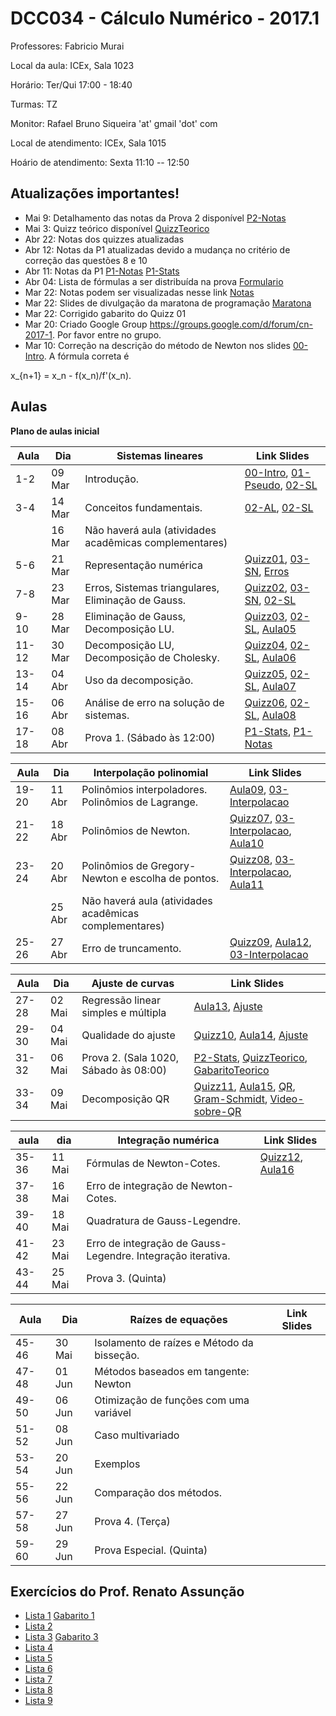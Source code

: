 ﻿DCC034 - Cálculo Numérico - 2017.1
==================================

Professores: Fabricio Murai

Local da aula: ICEx, Sala 1023

Horário: Ter/Qui 17:00 - 18:40

Turmas: TZ

Monitor: Rafael Bruno Siqueira 'at' gmail 'dot' com

Local de atendimento: ICEx, Sala 1015

Hoário de atendimento: Sexta 11:10 -- 12:50


Atualizações importantes!
-------------------------
* Mai 9: Detalhamento das notas da Prova 2 disponível [P2-Notas]
* Mai 3: Quizz teórico disponível [QuizzTeorico]
* Abr 22: Notas dos quizzes atualizadas
* Abr 12: Notas da P1 atualizadas devido a mudança no critério de correção das questões 8 e 10
* Abr 11: Notas da P1 [P1-Notas] [P1-Stats]
* Abr 04: Lista de fórmulas a ser distribuída na prova [Formulario]
* Mar 22: Notas podem ser visualizadas nesse link [Notas]
* Mar 22: Slides de divulgação da maratona de programação [Maratona]
* Mar 22: Corrigido gabarito do Quizz 01
* Mar 20: Criado Google Group https://groups.google.com/d/forum/cn-2017-1. Por favor entre no grupo.
* Mar 10: Correção na descrição do método de Newton nos slides [00-Intro]. A fórmula correta é

 x_{n+1} = x_n - f(x_n)/f'(x_n).

Aulas
-----

**Plano de aulas inicial**

|Aula  |  Dia     | Sistemas lineares                                            | Link Slides |
|------|----------|--------------------------------------------------------------|-------------|
|1-2   |  09 Mar  | Introdução.                                                  |[00-Intro], [01-Pseudo], [02-SL]|
|3-4   |  14 Mar  | Conceitos fundamentais.                                      |[02-AL], [02-SL] |
|      |  16 Mar  | Não haverá aula (atividades acadêmicas complementares)       |             |
|5-6   |  21 Mar  | Representação numérica                                       |[Quizz01], [03-SN], [Erros]|
|7-8   |  23 Mar  | Erros, Sistemas triangulares, Eliminação de Gauss.           |[Quizz02], [03-SN], [02-SL]      |
|9-10  |  28 Mar  | Eliminação de Gauss, Decomposição LU.                        |[Quizz03], [02-SL], [Aula05] |
|11-12 |  30 Mar  | Decomposição LU, Decomposição de Cholesky.                   |[Quizz04], [02-SL], [Aula06] |
|13-14 |  04 Abr  | Uso da decomposição.                                         |[Quizz05], [02-SL], [Aula07] |
|15-16 |  06 Abr  | Análise de erro na solução de sistemas.                      |[Quizz06], [02-SL], [Aula08] |
|17-18 |  08 Abr  | Prova 1. (Sábado às 12:00)                                    |[P1-Stats], [P1-Notas] |

|Aula  |  Dia     | Interpolação polinomial                                      | Link Slides |
|------|----------|--------------------------------------------------------------|-------------|
|19-20 |  11 Abr  | Polinômios interpoladores. Polinômios de Lagrange.           |[Aula09], [03-Interpolacao] |
|21-22 |  18 Abr  | Polinômios de Newton.                                        |[Quizz07], [03-Interpolacao], [Aula10] |
|23-24 |  20 Abr  | Polinômios de Gregory-Newton e escolha de pontos.            |[Quizz08], [03-Interpolacao], [Aula11] |
|      |  25 Abr  | Não haverá aula (atividades acadêmicas complementares)       |             |
|25-26 |  27 Abr  | Erro de truncamento.                                         |[Quizz09], [Aula12], [03-Interpolacao] |

|Aula  |  Dia     | Ajuste de curvas                                             | Link Slides |
|------|----------|--------------------------------------------------------------|-------------|
|27-28 |  02 Mai  | Regressão linear simples e múltipla                          |[Aula13], [Ajuste]|
|29-30 |  04 Mai  | Qualidade do ajuste                                          |[Quizz10], [Aula14], [Ajuste] |
|31-32 |  06 Mai  | Prova 2. (Sala 1020, Sábado às 08:00)                        |[P2-Stats], [QuizzTeorico], [GabaritoTeorico] |
|33-34 |  09 Mai  | Decomposição QR                                              |[Quizz11], [Aula15], [QR], [Gram-Schmidt], [Video-sobre-QR] |

|aula  |  dia     | Integração numérica                                          | Link Slides |
|------|----------|--------------------------------------------------------------|-------------|
|35-36 |  11 Mai  | Fórmulas de Newton-Cotes.                                    |[Quizz12], [Aula16] |
|37-38 |  16 Mai  | Erro de integração de Newton-Cotes.                          |             |
|39-40 |  18 Mai  | Quadratura de Gauss-Legendre.                                |             |
|41-42 |  23 Mai  | Erro de integração de Gauss-Legendre. Integração iterativa.  |             |
|43-44 |  25 Mai  | Prova 3. (Quinta)                                            |             |

|Aula  |  Dia     | Raízes de equações                                           | Link Slides |
|------|----------|--------------------------------------------------------------|-------------|
|45-46 |  30 Mai  | Isolamento de raízes e Método da bisseção.                   |             |
|47-48 |  01 Jun  | Métodos baseados em tangente: Newton                         |             |
|49-50 |  06 Jun  | Otimização de funções com uma variável                       |             |
|51-52 |  08 Jun  | Caso multivariado                                            |             |
|53-54 |  20 Jun  | Exemplos                                                     |             |
|55-56 |  22 Jun  | Comparação dos métodos.                                      |             |
|57-58 |  27 Jun  | Prova 4. (Terça)                                             |             |
|59-60 |  29 Jun  | Prova Especial. (Quinta)                                     |             |


Exercícios do Prof. Renato Assunção
-----------------------------------
 * [Lista 1] [Gabarito 1]
 * [Lista 2]
 * [Lista 3] [Gabarito 3]
 * [Lista 4]
 * [Lista 5]
 * [Lista 6]
 * [Lista 7]
 * [Lista 8]
 * [Lista 9]

[Lista 1]: http://homepages.dcc.ufmg.br/~assuncao/an/Lista01.pdf
[Gabarito 1]: http://homepages.dcc.ufmg.br/~assuncao/an/gabarito_lista_01.pdf
[Lista 2]: http://homepages.dcc.ufmg.br/~assuncao/an/Lista02.pdf
[Lista 3]: http://homepages.dcc.ufmg.br/~assuncao/an/Lista03.pdf
[Gabarito 3]: http://homepages.dcc.ufmg.br/~assuncao/an/gabarito_lista_03.pdf
[Lista 4]: http://homepages.dcc.ufmg.br/~assuncao/an/Lista04.pdf
[Lista 5]: http://homepages.dcc.ufmg.br/~assuncao/an/Lista05.pdf
[Lista 6]: http://homepages.dcc.ufmg.br/~assuncao/an/Exerc06.pdf
[Lista 7]: http://homepages.dcc.ufmg.br/~assuncao/an/Lista07.pdf
[Lista 8]: http://homepages.dcc.ufmg.br/~assuncao/an/Lista08.pdf
[Lista 9]: http://homepages.dcc.ufmg.br/~assuncao/an/Lista09.pdf


[00-Intro]: ../../ancn_slides/00tz-Intro.pdf
[01-Pseudo]: ../../ancn_slides/01-Conceitos.pdf
[02-SL]: ../../ancn_slides/02-SistemasLineares.pdf
[Ajuste]: ../../ancn_slides/04-AjusteCurvas.pdf
[QR]: ../../ancn_slides/QRdecomp.pdf
[02-AL]: ../../ancn_slides/A02-RevisaoAL.pdf
[03-SN]: ../../ancn_slides/A03-SistemasNumericos.pdf
[04-SL]: ../../ancn_slides/A04-SistemasLineares.pdf
[Aula05]: ../../ancn_slides/A05-DecomposicaoLU.pdf
[Aula06]: ../../ancn_slides/A06-Cholesky.pdf
[Aula07]: ../../ancn_slides/A07-UsoDecomposicao.pdf
[Aula08]: ../../ancn_slides/A08-Condicionamento.pdf
[Aula09]: ../../ancn_slides/A09-Interpolacao.pdf
[Aula10]: ../../ancn_slides/A10-PolinomioNewton.pdf
[Aula11]: ../../ancn_slides/A11-GregoryNewton.pdf
[Aula12]: ../../ancn_slides/A12-ErroInterpolacao.pdf
[Aula13]: ../../ancn_slides/A13-RegressaoLinear.pdf
[Aula14]: ../../ancn_slides/A14-QualidadeAjuste.pdf
[Aula15]: ../../ancn_slides/A15-QR.pdf
[Aula16]: ../../ancn_slides/A16-NewtonCotes.pdf
[Erros]: ../../ancn_slides/03-PontoFlutuanteErros.pdf
[QuizzTeorico]: ../../ancn_slides/quizz-theory.pdf
[GabaritoTeorico]: ../../ancn_slides/gabarito-theory.pdf
[Quizz01]: ../../ancn_slides/quizz01.pdf
[Quizz02]: ../../ancn_slides/gabarito02.pdf
[Quizz03]: ../../ancn_slides/gabarito03.pdf
[Quizz04]: ../../ancn_slides/gabarito04.pdf
[Quizz05]: ../../ancn_slides/gabarito05.pdf
[Quizz06]: ../../ancn_slides/gabarito06.pdf
[Quizz07]: ../../ancn_slides/gabarito07.pdf
[Quizz08]: ../../ancn_slides/gabarito08.pdf
[Quizz09]: ../../ancn_slides/gabarito09.pdf
[Quizz10]: ../../ancn_slides/gabarito10.pdf
[Quizz11]: ../../ancn_slides/gabarito11.pdf
[Quizz12]: ../../ancn_slides/gabarito12.pdf
[Maratona]: ../../ancn_slides/divulgacao-maratona.pdf
[Notas]: https://docs.google.com/spreadsheets/d/1Jj4B5pZUjqkPsDmNNvjAiSXKOOzk_EtbKYVpVCbxLX4/edit?usp=sharing
[Formulario]: http://homepages.dcc.ufmg.br/~lcerf/slides/formulario.pdf
[P1-Stats]: ../../ancn_slides/p1_stats.pdf
[P1-Notas]: ../../ancn_slides/p1_notas_cn.pdf
[P2-Notas]: https://docs.google.com/spreadsheets/d/1Ojr3uzk5OpZrg0Cw1eHa_lS4Gy9OFwzJ8DSS_EMTZD4/edit?usp=sharing
[P2-Stats]: ../../ancn_slides/p2_stats.pdf
[03-Interpolacao]: ../../ancn_slides/03-InterpolacaoPolinomial.pdf
[Gram-Schmidt]: http://www.math.ucla.edu/~yanovsky/Teaching/Math151B/handouts/GramSchmidt.pdf
[Video-sobre-QR]: https://www.youtube.com/watch?v=3HS-BRbJOd0

